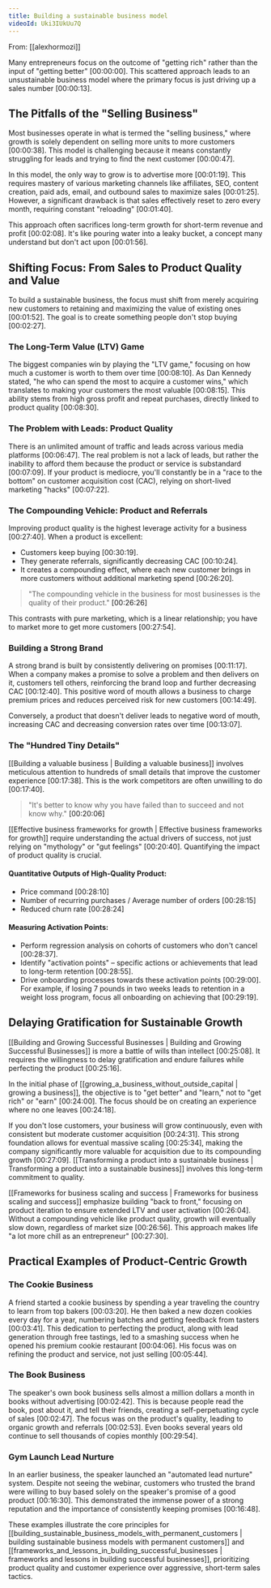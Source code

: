```yaml
---
title: Building a sustainable business model
videoId: Uki3IUkUu7Q
---
```


From: [[alexhormozi]] <br/> 

Many entrepreneurs focus on the outcome of "getting rich" rather than the input of "getting better" <a class="yt-timestamp" data-t="00:00:00">[00:00:00]</a>. This scattered approach leads to an unsustainable business model where the primary focus is just driving up a sales number <a class="yt-timestamp" data-t="00:00:13">[00:00:13]</a>.

## The Pitfalls of the "Selling Business"

Most businesses operate in what is termed the "selling business," where growth is solely dependent on selling more units to more customers <a class="yt-timestamp" data-t="00:00:38">[00:00:38]</a>. This model is challenging because it means constantly struggling for leads and trying to find the next customer <a class="yt-timestamp" data-t="00:00:47">[00:00:47]</a>.

In this model, the only way to grow is to advertise more <a class="yt-timestamp" data-t="00:01:19">[00:01:19]</a>. This requires mastery of various marketing channels like affiliates, SEO, content creation, paid ads, email, and outbound sales to maximize sales <a class="yt-timestamp" data-t="00:01:25">[00:01:25]</a>. However, a significant drawback is that sales effectively reset to zero every month, requiring constant "reloading" <a class="yt-timestamp" data-t="00:01:40">[00:01:40]</a>.

This approach often sacrifices long-term growth for short-term revenue and profit <a class="yt-timestamp" data-t="00:02:08">[00:02:08]</a>. It's like pouring water into a leaky bucket, a concept many understand but don't act upon <a class="yt-timestamp" data-t="00:01:56">[00:01:56]</a>.

## Shifting Focus: From Sales to Product Quality and Value

To build a sustainable business, the focus must shift from merely acquiring new customers to retaining and maximizing the value of existing ones <a class="yt-timestamp" data-t="00:01:52">[00:01:52]</a>. The goal is to create something people don't stop buying <a class="yt-timestamp" data-t="00:02:27">[00:02:27]</a>.

### The Long-Term Value (LTV) Game

The biggest companies win by playing the "LTV game," focusing on how much a customer is worth to them over time <a class="yt-timestamp" data-t="00:08:10">[00:08:10]</a>. As Dan Kennedy stated, "he who can spend the most to acquire a customer wins," which translates to making your customers the most valuable <a class="yt-timestamp" data-t="00:08:15">[00:08:15]</a>. This ability stems from high gross profit and repeat purchases, directly linked to product quality <a class="yt-timestamp" data-t="00:08:30">[00:08:30]</a>.

### The Problem with Leads: Product Quality

There is an unlimited amount of traffic and leads across various media platforms <a class="yt-timestamp" data-t="00:06:47">[00:06:47]</a>. The real problem is not a lack of leads, but rather the inability to afford them because the product or service is substandard <a class="yt-timestamp" data-t="00:07:09">[00:07:09]</a>. If your product is mediocre, you'll constantly be in a "race to the bottom" on customer acquisition cost (CAC), relying on short-lived marketing "hacks" <a class="yt-timestamp" data-t="00:07:22">[00:07:22]</a>.

### The Compounding Vehicle: Product and Referrals

Improving product quality is the highest leverage activity for a business <a class="yt-timestamp" data-t="00:27:40">[00:27:40]</a>. When a product is excellent:
*   Customers keep buying <a class="yt-timestamp" data-t="00:30:19">[00:30:19]</a>.
*   They generate referrals, significantly decreasing CAC <a class="yt-timestamp" data-t="00:10:24">[00:10:24]</a>.
*   It creates a compounding effect, where each new customer brings in more customers without additional marketing spend <a class="yt-timestamp" data-t="00:26:20">[00:26:20]</a>.

> "The compounding vehicle in the business for most businesses is the quality of their product." <a class="yt-timestamp" data-t="00:26:26">[00:26:26]</a>

This contrasts with pure marketing, which is a linear relationship; you have to market more to get more customers <a class="yt-timestamp" data-t="00:27:54">[00:27:54]</a>.

### Building a Strong Brand

A strong brand is built by consistently delivering on promises <a class="yt-timestamp" data-t="00:11:17">[00:11:17]</a>. When a company makes a promise to solve a problem and then delivers on it, customers tell others, reinforcing the brand loop and further decreasing CAC <a class="yt-timestamp" data-t="00:12:40">[00:12:40]</a>. This positive word of mouth allows a business to charge premium prices and reduces perceived risk for new customers <a class="yt-timestamp" data-t="00:14:49">[00:14:49]</a>.

Conversely, a product that doesn't deliver leads to negative word of mouth, increasing CAC and decreasing conversion rates over time <a class="yt-timestamp" data-t="00:13:07">[00:13:07]</a>.

### The "Hundred Tiny Details"

[[Building a valuable business | Building a valuable business]] involves meticulous attention to hundreds of small details that improve the customer experience <a class="yt-timestamp" data-t="00:17:38">[00:17:38]</a>. This is the work competitors are often unwilling to do <a class="yt-timestamp" data-t="00:17:40">[00:17:40]</a>.

> "It's better to know why you have failed than to succeed and not know why." <a class="yt-timestamp" data-t="00:20:06">[00:20:06]</a>

[[Effective business frameworks for growth | Effective business frameworks for growth]] require understanding the actual drivers of success, not just relying on "mythology" or "gut feelings" <a class="yt-timestamp" data-t="00:20:40">[00:20:40]</a>. Quantifying the impact of product quality is crucial.

#### Quantitative Outputs of High-Quality Product:
*   Price command <a class="yt-timestamp" data-t="00:28:10">[00:28:10]</a>
*   Number of recurring purchases / Average number of orders <a class="yt-timestamp" data-t="00:28:15">[00:28:15]</a>
*   Reduced churn rate <a class="yt-timestamp" data-t="00:28:24">[00:28:24]</a>

#### Measuring Activation Points:
*   Perform regression analysis on cohorts of customers who don't cancel <a class="yt-timestamp" data-t="00:28:37">[00:28:37]</a>.
*   Identify "activation points" – specific actions or achievements that lead to long-term retention <a class="yt-timestamp" data-t="00:28:55">[00:28:55]</a>.
*   Drive onboarding processes towards these activation points <a class="yt-timestamp" data-t="00:29:00">[00:29:00]</a>. For example, if losing 7 pounds in two weeks leads to retention in a weight loss program, focus all onboarding on achieving that <a class="yt-timestamp" data-t="00:29:19">[00:29:19]</a>.

## Delaying Gratification for Sustainable Growth

[[Building and Growing Successful Businesses | Building and Growing Successful Businesses]] is more a battle of wills than intellect <a class="yt-timestamp" data-t="00:25:08">[00:25:08]</a>. It requires the willingness to delay gratification and endure failures while perfecting the product <a class="yt-timestamp" data-t="00:25:16">[00:25:16]</a>.

In the initial phase of [[growing_a_business_without_outside_capital | growing a business]], the objective is to "get better" and "learn," not to "get rich" or "earn" <a class="yt-timestamp" data-t="00:24:00">[00:24:00]</a>. The focus should be on creating an experience where no one leaves <a class="yt-timestamp" data-t="00:24:18">[00:24:18]</a>.

If you don't lose customers, your business will grow continuously, even with consistent but moderate customer acquisition <a class="yt-timestamp" data-t="00:24:31">[00:24:31]</a>. This strong foundation allows for eventual massive scaling <a class="yt-timestamp" data-t="00:25:34">[00:25:34]</a>, making the company significantly more valuable for acquisition due to its compounding growth <a class="yt-timestamp" data-t="00:27:09">[00:27:09]</a>. [[Transforming a product into a sustainable business | Transforming a product into a sustainable business]] involves this long-term commitment to quality.

[[Frameworks for business scaling and success | Frameworks for business scaling and success]] emphasize building "back to front," focusing on product iteration to ensure extended LTV and user activation <a class="yt-timestamp" data-t="00:26:04">[00:26:04]</a>. Without a compounding vehicle like product quality, growth will eventually slow down, regardless of market size <a class="yt-timestamp" data-t="00:26:56">[00:26:56]</a>. This approach makes life "a lot more chill as an entrepreneur" <a class="yt-timestamp" data-t="00:27:30">[00:27:30]</a>.

## Practical Examples of Product-Centric Growth

### The Cookie Business
A friend started a cookie business by spending a year traveling the country to learn from top bakers <a class="yt-timestamp" data-t="00:03:20">[00:03:20]</a>. He then baked a new dozen cookies every day for a year, numbering batches and getting feedback from tasters <a class="yt-timestamp" data-t="00:03:41">[00:03:41]</a>. This dedication to perfecting the product, along with lead generation through free tastings, led to a smashing success when he opened his premium cookie restaurant <a class="yt-timestamp" data-t="00:04:06">[00:04:06]</a>. His focus was on refining the product and service, not just selling <a class="yt-timestamp" data-t="00:05:44">[00:05:44]</a>.

### The Book Business
The speaker's own book business sells almost a million dollars a month in books without advertising <a class="yt-timestamp" data-t="00:02:42">[00:02:42]</a>. This is because people read the book, post about it, and tell their friends, creating a self-perpetuating cycle of sales <a class="yt-timestamp" data-t="00:02:47">[00:02:47]</a>. The focus was on the product's quality, leading to organic growth and referrals <a class="yt-timestamp" data-t="00:02:53">[00:02:53]</a>. Even books several years old continue to sell thousands of copies monthly <a class="yt-timestamp" data-t="00:29:54">[00:29:54]</a>.

### Gym Launch Lead Nurture
In an earlier business, the speaker launched an "automated lead nurture" system. Despite not seeing the webinar, customers who trusted the brand were willing to buy based solely on the speaker's promise of a good product <a class="yt-timestamp" data-t="00:16:30">[00:16:30]</a>. This demonstrated the immense power of a strong reputation and the importance of consistently keeping promises <a class="yt-timestamp" data-t="00:16:48">[00:16:48]</a>.

These examples illustrate the core principles for [[building_sustainable_business_models_with_permanent_customers | building sustainable business models with permanent customers]] and [[frameworks_and_lessons_in_building_successful_businesses | frameworks and lessons in building successful businesses]], prioritizing product quality and customer experience over aggressive, short-term sales tactics.